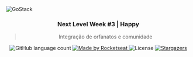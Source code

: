 <img alt="GoStack" src="https://storage.googleapis.com/golden-wind/bootcamp-gostack/header-desafios-new.png" />

<h3 align="center">
  Next Level Week #3 | Happy
</h3>

<blockquote align="center">Integração de orfanatos e comunidade</blockquote>

<p align="center">
  <img alt="GitHub language count" src="https://img.shields.io/github/languages/count/leonleles/happy?color=%2304D361">

  <a href="https://rocketseat.com.br">
    <img alt="Made by Rocketseat" src="https://img.shields.io/badge/made%20by-Rocketseat-%2304D361">
  </a>

  <img alt="License" src="https://img.shields.io/badge/license-MIT-%2304D361">

  <a href="https://github.com/leonleles/happy/stargazers">
    <img alt="Stargazers" src="https://img.shields.io/github/stars/leonleles/happy?style=social">
  </a>
</p>
